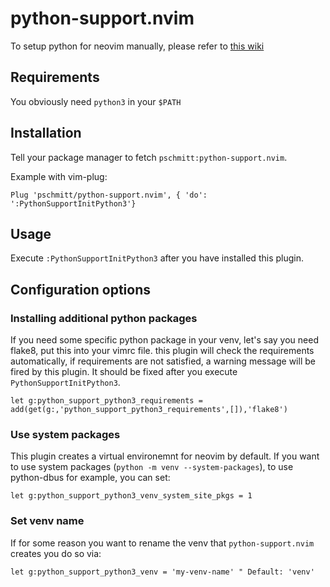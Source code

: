 # python-support.nvim

To setup python for neovim manually, please refer to [this wiki](https://github.com/zchee/deoplete-jedi/wiki/Setting-up-Python-for-Neovim)

## Requirements

You obviously need `python3` in your `$PATH`

## Installation

Tell your package manager to fetch `pschmitt:python-support.nvim`.

Example with vim-plug:

```vim
Plug 'pschmitt/python-support.nvim', { 'do': ':PythonSupportInitPython3'}
```

## Usage

Execute `:PythonSupportInitPython3` after you have installed this plugin.

## Configuration options

### Installing additional python packages

If you need some specific python package in your venv, let's say you need
flake8, put this into your vimrc file. this plugin will check the
requirements automatically, if requirements are not satisfied, a warning
message will be fired by this plugin. It should be fixed after you execute
`PythonSupportInitPython3`.

```vim
let g:python_support_python3_requirements = add(get(g:,'python_support_python3_requirements',[]),'flake8')
```

### Use system packages

This plugin creates a virtual environemnt for neovim by default. 
If you want to use system packages (`python -m venv --system-packages`), 
to use python-dbus for example, you can set:

```vim
let g:python_support_python3_venv_system_site_pkgs = 1
```

### Set venv name

If for some reason you want to rename the venv that `python-support.nvim`
creates you do so via:

```vim
let g:python_support_python3_venv = 'my-venv-name' " Default: 'venv'
```
